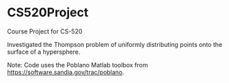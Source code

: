 CS520Project
============

Course Project for CS-520

Investigated the Thompson problem of uniformly distributing points onto the surface of a hypersphere.

Note: Code uses the Poblano Matlab toolbox from https://software.sandia.gov/trac/poblano.

